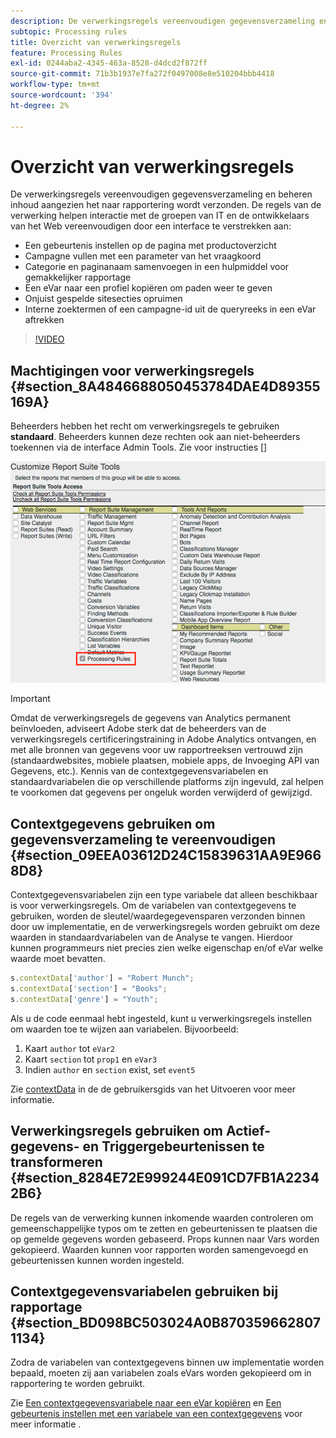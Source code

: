 ```yaml
---
description: De verwerkingsregels vereenvoudigen gegevensverzameling en beheren inhoud aangezien het naar rapportering wordt verzonden.
subtopic: Processing rules
title: Overzicht van verwerkingsregels
feature: Processing Rules
exl-id: 0244aba2-4345-463a-8528-d4dcd2f872ff
source-git-commit: 71b3b1937e7fa272f0497008e8e510204bbb4418
workflow-type: tm+mt
source-wordcount: '394'
ht-degree: 2%

---
```


# Overzicht van verwerkingsregels

De verwerkingsregels vereenvoudigen gegevensverzameling en beheren inhoud aangezien het naar rapportering wordt verzonden. De regels van de verwerking helpen interactie met de groepen van IT en de ontwikkelaars van het Web vereenvoudigen door een interface te verstrekken aan:

* Een gebeurtenis instellen op de pagina met productoverzicht
* Campagne vullen met een parameter van het vraagkoord
* Categorie en paginanaam samenvoegen in een hulpmiddel voor gemakkelijker rapportage
* Een eVar naar een profiel kopiëren om paden weer te geven
* Onjuist gespelde sitesecties opruimen
* Interne zoektermen of een campagne-id uit de queryreeks in een eVar aftrekken

>[!VIDEO](https://video.tv.adobe.com/v/26124/?quality=12&learn=on)

## Machtigingen voor verwerkingsregels {#section_8A4846688050453784DAE4D89355169A}

Beheerders hebben het recht om verwerkingsregels te gebruiken **standaard**. Beheerders kunnen deze rechten ook aan niet-beheerders toekennen via de interface Admin Tools. Zie voor instructies []

![](assets/processing-rules.png)

>[!IMPORTANT]
>
>Omdat de verwerkingsregels de gegevens van Analytics permanent beïnvloeden, adviseert Adobe sterk dat de beheerders van de verwerkingsregels certificeringstraining in Adobe Analytics ontvangen, en met alle bronnen van gegevens voor uw rapportreeksen vertrouwd zijn (standaardwebsites, mobiele plaatsen, mobiele apps, de Invoeging API van Gegevens, etc.). Kennis van de contextgegevensvariabelen en standaardvariabelen die op verschillende platforms zijn ingevuld, zal helpen te voorkomen dat gegevens per ongeluk worden verwijderd of gewijzigd.

## Contextgegevens gebruiken om gegevensverzameling te vereenvoudigen {#section_09EEA03612D24C15839631AA9E9668D8}

Contextgegevensvariabelen zijn een type variabele dat alleen beschikbaar is voor verwerkingsregels. Om de variabelen van contextgegevens te gebruiken, worden de sleutel/waardegegevensparen verzonden binnen door uw implementatie, en de verwerkingsregels worden gebruikt om deze waarden in standaardvariabelen van de Analyse te vangen. Hierdoor kunnen programmeurs niet precies zien welke eigenschap en/of eVar welke waarde moet bevatten.

```js
s.contextData['author'] = "Robert Munch";
s.contextData['section'] = "Books";
s.contextData['genre'] = "Youth";
```

Als u de code eenmaal hebt ingesteld, kunt u verwerkingsregels instellen om waarden toe te wijzen aan variabelen. Bijvoorbeeld:

1. Kaart `author` tot `eVar2`
2. Kaart `section` tot `prop1` en `eVar3`
3. Indien `author` en `section` exist, set `event5`

Zie [contextData](/help/implement/vars/page-vars/contextdata.md) in de de gebruikersgids van het Uitvoeren voor meer informatie.

## Verwerkingsregels gebruiken om Actief-gegevens- en Triggergebeurtenissen te transformeren {#section_8284E72E999244E091CD7FB1A22342B6}

De regels van de verwerking kunnen inkomende waarden controleren om gemeenschappelijke typos om te zetten en gebeurtenissen te plaatsen die op gemelde gegevens worden gebaseerd. Props kunnen naar Vars worden gekopieerd. Waarden kunnen voor rapporten worden samengevoegd en gebeurtenissen kunnen worden ingesteld.

## Contextgegevensvariabelen gebruiken bij rapportage {#section_BD098BC503024A0B8703596628071134}

Zodra de variabelen van contextgegevens binnen uw implementatie worden bepaald, moeten zij aan variabelen zoals eVars worden gekopieerd om in rapportering te worden gebruikt.

Zie [Een contextgegevensvariabele naar een eVar kopiëren](processing-rules-examples/processing-rules-copy-context-data.md) en [Een gebeurtenis instellen met een variabele van een contextgegevens](processing-rules-examples/processing-rules-copy-context-data-event.md) voor meer informatie .
